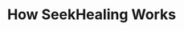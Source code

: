 ---
layout: page
title: How SeekHealing Works
sections:
  - type: "single"
    title: "how-it-works"
  - type: "triple"
    title: "how-ctas"
---